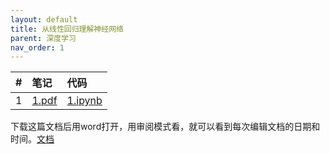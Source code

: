 ```yaml
---
layout: default
title: 从线性回归理解神经网络
parent: 深度学习
nav_order: 1
---
```


| # | 笔记 | 代码 |
|:-|:-|:-|
|1|[1.pdf](https://yz14.github.io/main/docs/dl/1.pdf)|[1.ipynb]()|

下载这篇文档后用word打开，用审阅模式看，就可以看到每次编辑文档的日期和时间。[文档](https://yz14.github.io/main/docs/dl/yz.docx)
